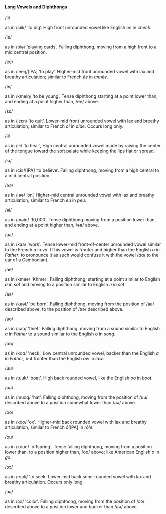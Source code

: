 #### Long Vowels and Diphthongs

<div class="row row__narrow">
<span class="ipa column">/ii/</span>

as in /ciik/ ‘to dig’. High front unrounded vowel like English _ee_ in _cheek_.

</div>

<div class="row row__narrow">
<span class="ipa column">/iə/</span>

as in <span class="ipa">/biə/</span> ‘playing cards’. Falling diphthong, moving from a high front to a mid central position.

</div>

<div class="row row__narrow">
<span class="ipa column">/ee/</span>

as in /leeŋ/[IPA] ‘to play’. Higher-mid front unrounded vowel with lax and breathy articulation; similar to French _ée_ in _année_.

</div>

<div class="row row__narrow">
<span class="ipa column">/ei/</span>

as in <span class="ipa">/kmeiŋ/</span> ‘to be young’. Tense diphthong starting at a point lower than, and ending at a point higher than, <span class="ipa">/ee/</span> above.

</div>

<div class="row row__narrow">
<span class="ipa column">/ɛɛ/</span>

as in <span class="ipa">/lɛɛn/</span> ‘to quit’, Lower-mid front unrounded vowel with lax and breathy articulation; similar to French _ai_ in _aide_. Occurs long only.

</div>

<div class="row row__narrow">
<span class="ipa column">/ɨɨ/</span>

as in <span class="ipa">/lɨɨ/</span> ‘to hear’, High central unrounded vowel made by raising the center of the tongue toward the soft palate while keeping the lips flat or spread.

</div>

<div class="row row__narrow">
<span class="ipa column">/ɨə/</span>

as in /cɨə/[IPA] ‘to believe’. Falling diphthong, moving from a high central to a mid central position.

</div>

<div class="row row__narrow">
<span class="ipa column">/əə/</span>

as in <span class="ipa">/ləə/</span> ‘on’, Higher-mid central unrounded vowel with lax and breathy articulation; similar to French _eu_ in _peu_.

</div>

<div class="row row__narrow">
<span class="ipa column">/əɨ/</span>

as in <span class="ipa">/məɨn/</span> ‘10,000’. Tense diphthong moving from a position lower than, and ending at a point higher than, <span class="ipa">/əə/</span> above.

</div>

<div class="row row__narrow">
<span class="ipa column">/aa/</span>

as in <span class="ipa">/kaa/</span> 'work'. Tense lower-mid front-of-center unrounded vowel similar to the French _a_ in _va_. (This vowel is fronter and higher than the English _a_ in _Father_; to pronounce it as such would confuse it with the vowel <span class="ipa">/ɑɑ/</span> to the ear of a Cambodian).

</div>

<div class="row row__narrow">
<span class="ipa column">/ae/</span>

as in <span class="ipa">/kmae/</span> 'Khmer'. Falling diphthong, starting at a point similar to English _a_ in _sat_ and moving to a position similar to English _e_ in _set_.

</div>

<div class="row row__narrow">
<span class="ipa column">/aə/</span>

as in <span class="ipa">/kaət/</span> 'be born'. Falling diphthong, moving from the position of /aa/ described above, to the position of <span class="ipa">/əə/</span> described above.

</div>

<div class="row row__narrow">
<span class="ipa column">/ao/</span>

as in <span class="ipa">/cao/</span> 'thief'. Falling diphthong, moving from a sound similar to English _a_ in _Father_ to a sound similar to the English _o_ in _song_.

</div>

<div class="row row__narrow">
<span class="ipa column">/ɑɑ/</span>

as in <span class="ipa">/kɑɑ/</span> 'neck'. Low central unrounded vowel, backer than the English _a_ in _Father_, but fronter than the English _aw_ in _law_.

</div>

<div class="row row__narrow">
<span class="ipa column">/uu/</span>

as in <span class="ipa">/tuuk/</span> 'boat'. High back rounded vowel, like the English _oo_ in _boot_.

</div>

<div class="row row__narrow">
<span class="ipa column">/uə/</span>

as in <span class="ipa">/muəq/</span> 'hat'. Falling diphthong, moving from the position of <span class="ipa">/uu/</span> described above to a position somewhat lower than <span class="ipa">/əə/</span> above.

</div>

<div class="row row__narrow">
<span class="ipa column">/oo/</span>

as in <span class="ipa">/koo/</span> 'ox'. Higher-mid back rounded vowel with lax and breathy articulation, similar to French _ô_[IPA] in _rôle_.

</div>

<div class="row row__narrow">
<span class="ipa column">/ou/</span>

as in <span class="ipa">/koun/</span> 'offspring'. Tense falling diphthong, moving from a position lower than, to a position higher than, <span class="ipa">/oo/</span> above; like American English _o_ in _go_.

</div>

<div class="row row__narrow">
<span class="ipa column">/ɔɔ/</span>

as in <span class="ipa">/rɔɔk/</span> 'to seek' Lower-mid back semi-rounded vowel with lax and breathy articulation. Occurs only long.

</div>

<div class="row row__narrow">
<span class="ipa column">/ɔə/</span>

as in <span class="ipa">/ɔə/</span> 'color'. Falling diphthong, moving from the position of <span class="ipa">/ɔɔ/</span> described above to a position lower and backer than <span class="ipa">/əə/</span> above.

</div>
